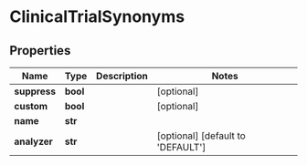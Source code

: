 # ClinicalTrialSynonyms

## Properties
Name | Type | Description | Notes
------------ | ------------- | ------------- | -------------
**suppress** | **bool** |  | [optional] 
**custom** | **bool** |  | [optional] 
**name** | **str** |  | 
**analyzer** | **str** |  | [optional] [default to 'DEFAULT']



